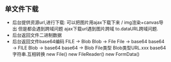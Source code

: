## 单文件下载
* 后台提供资源url,进行下载: 可以把图片用ajax下载下来 / img渲染+canvas导出  但是都会遇到跨域问题  ajax下载url遇到图片跨域 to.dataURL跨域问题.
* 后台返回文件二进制数据
* 后台返回文件base64编码
FILE -> Blob
Blob -> File
File -> base64
base64 -> FILE
Blob -> base64
base64 -> Blob
File类型  Blob类型URL.xxx    base64字符串.互相转换
new File()   new FileReader()  new FormData()
